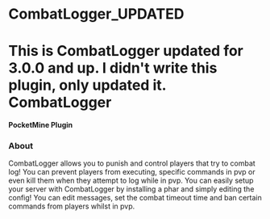 # CombatLogger_UPDATED
This is CombatLogger updated for 3.0.0 and up. I didn't write this plugin, only updated it.
CombatLogger
===================
__PocketMine Plugin__

### About

CombatLogger allows you to punish and control players that try to combat log! You can prevent players from executing,
specific commands in pvp or even kill them when they attempt to log while in pvp. You can easily setup your server with
CombatLogger by installing a phar and simply editing the config! You can edit messages, set the combat timeout time and
ban certain commands from players whilst in pvp.

